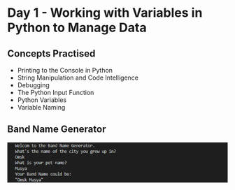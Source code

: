 # Day 1 - Working with Variables in Python to Manage Data

## Concepts Practised

- Printing to the Console in Python
- String Manipulation and Code Intelligence
- Debugging
- The Python Input Function
- Python Variables
- Variable Naming

## Band Name Generator

![day01](img/main.png)
